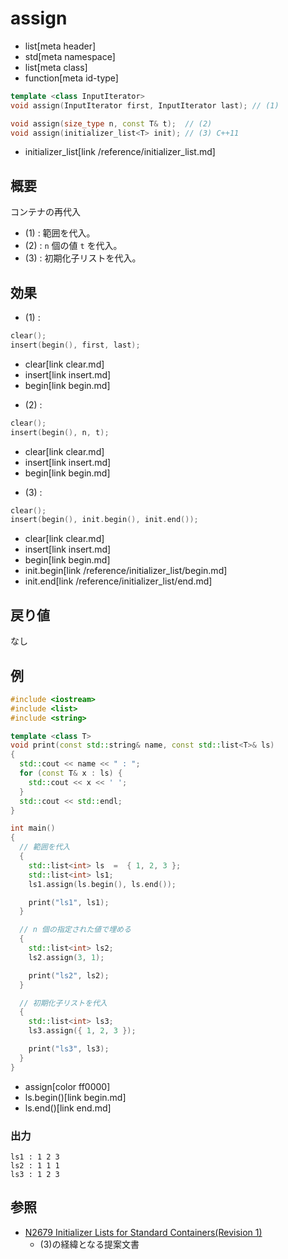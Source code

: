 # assign
* list[meta header]
* std[meta namespace]
* list[meta class]
* function[meta id-type]

```cpp
template <class InputIterator>
void assign(InputIterator first, InputIterator last); // (1)

void assign(size_type n, const T& t);  // (2)
void assign(initializer_list<T> init); // (3) C++11
```
* initializer_list[link /reference/initializer_list.md]

## 概要
コンテナの再代入

- (1) : 範囲を代入。
- (2) : `n` 個の値 `t` を代入。
- (3) : 初期化子リストを代入。


## 効果
- (1) :

```cpp
clear();
insert(begin(), first, last);
```
* clear[link clear.md]
* insert[link insert.md]
* begin[link begin.md]


- (2) :

```cpp
clear();
insert(begin(), n, t);
```
* clear[link clear.md]
* insert[link insert.md]
* begin[link begin.md]


- (3) :

```cpp
clear();
insert(begin(), init.begin(), init.end());
```
* clear[link clear.md]
* insert[link insert.md]
* begin[link begin.md]
* init.begin[link /reference/initializer_list/begin.md]
* init.end[link /reference/initializer_list/end.md]


## 戻り値
なし


## 例
```cpp
#include <iostream>
#include <list>
#include <string>

template <class T>
void print(const std::string& name, const std::list<T>& ls)
{
  std::cout << name << " : ";
  for (const T& x : ls) {
    std::cout << x << ' ';
  }
  std::cout << std::endl;
}

int main()
{
  // 範囲を代入
  {
    std::list<int> ls  =  { 1, 2, 3 };
    std::list<int> ls1;
    ls1.assign(ls.begin(), ls.end());

    print("ls1", ls1);
  }

  // n 個の指定された値で埋める
  {
    std::list<int> ls2;
    ls2.assign(3, 1);

    print("ls2", ls2);
  }

  // 初期化子リストを代入
  {
    std::list<int> ls3;
    ls3.assign({ 1, 2, 3 });

    print("ls3", ls3);
  }
}
```
* assign[color ff0000]
* ls.begin()[link begin.md]
* ls.end()[link end.md]

### 出力
```
ls1 : 1 2 3 
ls2 : 1 1 1 
ls3 : 1 2 3 
```

## 参照
- [N2679 Initializer Lists for Standard Containers(Revision 1)](http://www.open-std.org/jtc1/sc22/wg21/docs/papers/2008/n2679.pdf)
    - (3)の経緯となる提案文書

